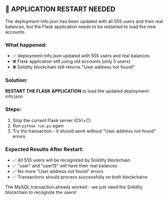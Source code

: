 ## 🔄 APPLICATION RESTART NEEDED

The deployment-info.json has been updated with all 555 users and their real balances, but the Flask application needs to be restarted to load the new accounts.

### What happened:
- ✅ deployment-info.json updated with 555 users and real balances
- ❌ Flask application still using old accounts (only 5 users)
- ❌ Solidity blockchain still returns "User address not found"

### Solution:
**RESTART THE FLASK APPLICATION** to load the updated deployment-info.json

### Steps:
1. Stop the current Flask server (Ctrl+C)
2. Run `python run.py` again
3. Try the transaction - it should work without "User address not found" errors

### Expected Results After Restart:
- ✅ All 555 users will be recognized by Solidity blockchain
- ✅ "user" and "user15" will have their real balances
- ✅ No more "User address not found" errors
- ✅ Transactions should process successfully on both blockchains

The MySQL transaction already worked - we just need the Solidity blockchain to recognize the users!

